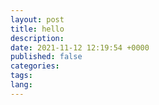 ```yaml
---
layout: post
title: hello
description:
date: 2021-11-12 12:19:54 +0000
published: false
categories:
tags:
lang: 
---
```


